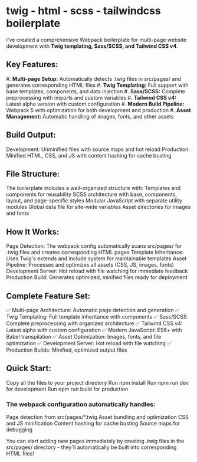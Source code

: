 # twig - html - scss - tailwindcss boilerplate
I've created a comprehensive Webpack boilerplate for multi-page website development with **Twig templating, Sass/SCSS, and Tailwind CSS v4**.

## Key Features:
#. **Multi-page Setup:** Automatically detects .twig files in src/pages/ and generates corresponding HTML files
#. **Twig Templating:** Full support with base templates, components, and data injection
#. **Sass/SCSS:** Complete preprocessing with imports and custom variables
#. **Tailwind CSS v4:** Latest alpha version with custom configuration
#. **Modern Build Pipeline:** Webpack 5 with optimization for both development and production
#. **Asset Management:** Automatic handling of images, fonts, and other assets

## Build Output:
Development: Unminified files with source maps and hot reload
Production: Minified HTML, CSS, and JS with content hashing for cache busting

## File Structure:
The boilerplate includes a well-organized structure with:
Templates and components for reusability
SCSS architecture with base, components, layout, and page-specific styles
Modular JavaScript with separate utility modules
Global data file for site-wide variables
Asset directories for images and fonts

## How It Works:
Page Detection: The webpack config automatically scans src/pages/ for .twig files and creates corresponding HTML pages
Template Inheritance: Uses Twig's extends and include system for maintainable templates
Asset Pipeline: Processes and optimizes all assets (CSS, JS, images, fonts)
Development Server: Hot reload with file watching for immediate feedback
Production Build: Generates optimized, minified files ready for deployment

## Complete Feature Set:
✅ Multi-page Architecture: Automatic page detection and generation
✅ Twig Templating: Full template inheritance with components
✅ Sass/SCSS: Complete preprocessing with organized architecture
✅ Tailwind CSS v4: Latest alpha with custom configuration
✅ Modern JavaScript: ES6+ with Babel transpilation
✅ Asset Optimization: Images, fonts, and file optimization
✅ Development Server: Hot reload with file watching
✅ Production Builds: Minified, optimized output files


## Quick Start:
Copy all the files to your project directory
Run npm install
Run npm run dev for development
Run npm run build for production

### The webpack configuration automatically handles:
Page detection from src/pages/*.twig
Asset bundling and optimization
CSS and JS minification
Content hashing for cache busting
Source maps for debugging

You can start adding new pages immediately by creating .twig files in the src/pages/ directory - they'll automatically be built into corresponding HTML files!
